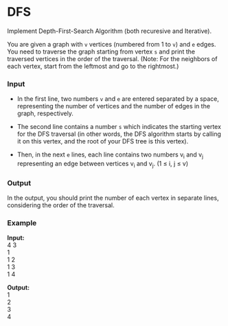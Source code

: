 # DFS

Implement Depth-First-Search Algorithm (both recuresive and Iterative).

You are given a graph with `v` vertices (numbered from 1 to `v`) and `e` edges. You need to traverse the graph starting from vertex `s` and print the traversed vertices in the order of the traversal. (Note: For the neighbors of each vertex, start from the leftmost and go to the rightmost.)  

### Input  
- In the first line, two numbers `v` and `e` are entered separated by a space, representing the number of vertices and the number of edges in the graph, respectively.

- The second line contains a number `s` which indicates the starting vertex for the DFS traversal (in other words, the DFS algorithm starts by calling it on this vertex, and the root of your DFS tree is this vertex).

- Then, in the next `e` lines, each line contains two numbers v<sub>i</sub> and v<sub>j</sub> representing an edge between vertices v<sub>i</sub> and v<sub>j</sub>. (1 ≤ i, j ≤ v) 

### Output  
In the output, you should print the number of each vertex in separate lines, considering the order of the traversal.

### **Example**  
**Input:**  
4 3  
1  
1 2  
1 3  
1 4  

**Output:**  
1  
2  
3  
4  